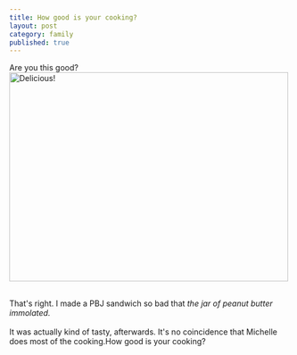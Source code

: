 ```yaml
---
title: How good is your cooking?
layout: post
category: family
published: true
---
```

Are you this good?<br>
<a href="http://www.flickr.com/photos/calamitylane/tags/flammable/" title="Oh-So-Flammable Peanut Butter"><img src="http://farm2.static.flickr.com/1338/1100386556_b7bb9322dd.jpg" width="500" height="375" alt="Delicious!" /></a>
<br><br>

That's right.  I made a PBJ sandwich so bad that <em>the jar of peanut butter immolated.</em>
<br><br>
It was actually kind of tasty, afterwards.  It's no coincidence that Michelle does most of the cooking.How good is your cooking?

